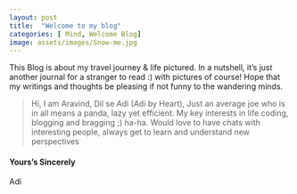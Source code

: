 ```yaml
---
layout: post
title:  "Welcome to my blog"
categories: [ Mind, Welcome Blog]
image: assets/images/Snow-me.jpg
---
```

This Blog is about my travel journey & life pictured.
In a nutshell, it’s just another journal for a stranger to read :) with pictures of course!
Hope that my writings and thoughts be pleasing if not funny to the wandering minds.

>Hi, I am Aravind, Dil se Adi (Adi by Heart), Just an average joe who is in all means a panda, lazy yet efficient. My key interests in life coding, blogging and bragging ;) ha-ha. Would love to have chats with interesting people, always get to learn and understand new perspectives



<h4>Yours’s Sincerely</h4>

Adi
